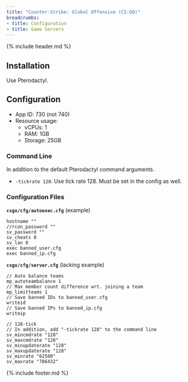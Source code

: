 ```yaml
---
title: "Counter-Strike: Global Offensive (CS:GO)"
breadcrumbs:
- title: Configuration
- title: Game Servers
---
```

{% include header.md %}

## Installation

Use Pterodactyl.

## Configuration

- App ID: 730 (not 740)
- Resource usage:
    - vCPUs: 1
    - RAM: 1GB
    - Storage: 25GB

### Command Line

In addition to the default Pterodactyl command arguments.

- `-tickrate 128`: Use tick rate 128. Must be set in the config as well.

### Configuration Files

**`csgo/cfg/autoexec.cfg`** (example)
```
hostname ""
//rcon_password ""
sv_password ""
sv_cheats 0
sv_lan 0
exec banned_user.cfg
exec banned_ip.cfg
```

**`csgo/cfg/server.cfg`** (lacking example)
```
// Auto balance teams
mp_autoteambalance 1
// Max member count difference wrt. joining a team
mp_limitteams 1
// Save banned IDs to banned_user.cfg
writeid
// Save banned IPs to banned_ip.cfg
writeip

// 128-tick
// In addition, add "-tickrate 128" to the command line
sv_mincmdrate "128"
sv_maxcmdrate "128"
sv_minupdaterate "128"
sv_maxupdaterate "128"
sv_minrate "62500"
sv_maxrate "786432"
```

{% include footer.md %}
